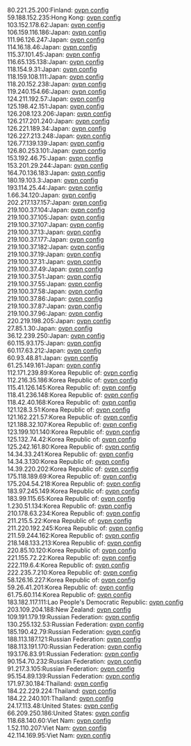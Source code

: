 80.221.25.200:Finland: [ovpn config](vpn/80_221_25_200.ovpn)  
59.188.152.235:Hong Kong: [ovpn config](vpn/59_188_152_235.ovpn)  
103.152.178.62:Japan: [ovpn config](vpn/103_152_178_62.ovpn)  
106.159.116.186:Japan: [ovpn config](vpn/106_159_116_186.ovpn)  
111.96.126.247:Japan: [ovpn config](vpn/111_96_126_247.ovpn)  
114.16.18.46:Japan: [ovpn config](vpn/114_16_18_46.ovpn)  
115.37.101.45:Japan: [ovpn config](vpn/115_37_101_45.ovpn)  
116.65.135.138:Japan: [ovpn config](vpn/116_65_135_138.ovpn)  
118.154.9.31:Japan: [ovpn config](vpn/118_154_9_31.ovpn)  
118.159.108.111:Japan: [ovpn config](vpn/118_159_108_111.ovpn)  
118.20.152.238:Japan: [ovpn config](vpn/118_20_152_238.ovpn)  
119.240.154.66:Japan: [ovpn config](vpn/119_240_154_66.ovpn)  
124.211.192.57:Japan: [ovpn config](vpn/124_211_192_57.ovpn)  
125.198.42.151:Japan: [ovpn config](vpn/125_198_42_151.ovpn)  
126.208.123.206:Japan: [ovpn config](vpn/126_208_123_206.ovpn)  
126.217.201.240:Japan: [ovpn config](vpn/126_217_201_240.ovpn)  
126.221.189.34:Japan: [ovpn config](vpn/126_221_189_34.ovpn)  
126.227.213.248:Japan: [ovpn config](vpn/126_227_213_248.ovpn)  
126.77.139.139:Japan: [ovpn config](vpn/126_77_139_139.ovpn)  
126.80.253.101:Japan: [ovpn config](vpn/126_80_253_101.ovpn)  
153.192.46.75:Japan: [ovpn config](vpn/153_192_46_75.ovpn)  
153.201.29.244:Japan: [ovpn config](vpn/153_201_29_244.ovpn)  
164.70.136.183:Japan: [ovpn config](vpn/164_70_136_183.ovpn)  
180.19.103.3:Japan: [ovpn config](vpn/180_19_103_3.ovpn)  
193.114.25.44:Japan: [ovpn config](vpn/193_114_25_44.ovpn)  
1.66.34.120:Japan: [ovpn config](vpn/1_66_34_120.ovpn)  
202.217.137.157:Japan: [ovpn config](vpn/202_217_137_157.ovpn)  
219.100.37.104:Japan: [ovpn config](vpn/219_100_37_104.ovpn)  
219.100.37.105:Japan: [ovpn config](vpn/219_100_37_105.ovpn)  
219.100.37.107:Japan: [ovpn config](vpn/219_100_37_107.ovpn)  
219.100.37.13:Japan: [ovpn config](vpn/219_100_37_13.ovpn)  
219.100.37.177:Japan: [ovpn config](vpn/219_100_37_177.ovpn)  
219.100.37.182:Japan: [ovpn config](vpn/219_100_37_182.ovpn)  
219.100.37.19:Japan: [ovpn config](vpn/219_100_37_19.ovpn)  
219.100.37.31:Japan: [ovpn config](vpn/219_100_37_31.ovpn)  
219.100.37.49:Japan: [ovpn config](vpn/219_100_37_49.ovpn)  
219.100.37.51:Japan: [ovpn config](vpn/219_100_37_51.ovpn)  
219.100.37.55:Japan: [ovpn config](vpn/219_100_37_55.ovpn)  
219.100.37.58:Japan: [ovpn config](vpn/219_100_37_58.ovpn)  
219.100.37.86:Japan: [ovpn config](vpn/219_100_37_86.ovpn)  
219.100.37.87:Japan: [ovpn config](vpn/219_100_37_87.ovpn)  
219.100.37.96:Japan: [ovpn config](vpn/219_100_37_96.ovpn)  
220.219.198.205:Japan: [ovpn config](vpn/220_219_198_205.ovpn)  
27.85.1.30:Japan: [ovpn config](vpn/27_85_1_30.ovpn)  
36.12.239.250:Japan: [ovpn config](vpn/36_12_239_250.ovpn)  
60.115.93.175:Japan: [ovpn config](vpn/60_115_93_175.ovpn)  
60.117.63.212:Japan: [ovpn config](vpn/60_117_63_212.ovpn)  
60.93.48.81:Japan: [ovpn config](vpn/60_93_48_81.ovpn)  
61.25.149.161:Japan: [ovpn config](vpn/61_25_149_161.ovpn)  
112.171.239.89:Korea Republic of: [ovpn config](vpn/112_171_239_89.ovpn)  
112.216.35.186:Korea Republic of: [ovpn config](vpn/112_216_35_186.ovpn)  
115.41.126.145:Korea Republic of: [ovpn config](vpn/115_41_126_145.ovpn)  
118.41.236.148:Korea Republic of: [ovpn config](vpn/118_41_236_148.ovpn)  
118.42.40.168:Korea Republic of: [ovpn config](vpn/118_42_40_168.ovpn)  
121.128.3.51:Korea Republic of: [ovpn config](vpn/121_128_3_51.ovpn)  
121.162.221.57:Korea Republic of: [ovpn config](vpn/121_162_221_57.ovpn)  
121.188.32.107:Korea Republic of: [ovpn config](vpn/121_188_32_107.ovpn)  
123.199.101.140:Korea Republic of: [ovpn config](vpn/123_199_101_140.ovpn)  
125.132.74.42:Korea Republic of: [ovpn config](vpn/125_132_74_42.ovpn)  
125.242.161.80:Korea Republic of: [ovpn config](vpn/125_242_161_80.ovpn)  
14.34.33.241:Korea Republic of: [ovpn config](vpn/14_34_33_241.ovpn)  
14.34.3.130:Korea Republic of: [ovpn config](vpn/14_34_3_130.ovpn)  
14.39.220.202:Korea Republic of: [ovpn config](vpn/14_39_220_202.ovpn)  
175.118.189.69:Korea Republic of: [ovpn config](vpn/175_118_189_69.ovpn)  
175.204.54.218:Korea Republic of: [ovpn config](vpn/175_204_54_218.ovpn)  
183.97.245.149:Korea Republic of: [ovpn config](vpn/183_97_245_149.ovpn)  
183.99.115.65:Korea Republic of: [ovpn config](vpn/183_99_115_65.ovpn)  
1.230.51.134:Korea Republic of: [ovpn config](vpn/1_230_51_134.ovpn)  
210.178.63.234:Korea Republic of: [ovpn config](vpn/210_178_63_234.ovpn)  
211.215.5.22:Korea Republic of: [ovpn config](vpn/211_215_5_22.ovpn)  
211.220.192.245:Korea Republic of: [ovpn config](vpn/211_220_192_245.ovpn)  
211.59.244.162:Korea Republic of: [ovpn config](vpn/211_59_244_162.ovpn)  
218.148.133.213:Korea Republic of: [ovpn config](vpn/218_148_133_213.ovpn)  
220.85.10.120:Korea Republic of: [ovpn config](vpn/220_85_10_120.ovpn)  
221.155.72.22:Korea Republic of: [ovpn config](vpn/221_155_72_22.ovpn)  
222.119.6.4:Korea Republic of: [ovpn config](vpn/222_119_6_4.ovpn)  
222.235.7.210:Korea Republic of: [ovpn config](vpn/222_235_7_210.ovpn)  
58.126.16.227:Korea Republic of: [ovpn config](vpn/58_126_16_227.ovpn)  
59.26.41.201:Korea Republic of: [ovpn config](vpn/59_26_41_201.ovpn)  
61.75.60.114:Korea Republic of: [ovpn config](vpn/61_75_60_114.ovpn)  
183.182.117.111:Lao People's Democratic Republic: [ovpn config](vpn/183_182_117_111.ovpn)  
203.109.204.188:New Zealand: [ovpn config](vpn/203_109_204_188.ovpn)  
109.191.179.19:Russian Federation: [ovpn config](vpn/109_191_179_19.ovpn)  
130.255.132.53:Russian Federation: [ovpn config](vpn/130_255_132_53.ovpn)  
185.190.42.79:Russian Federation: [ovpn config](vpn/185_190_42_79.ovpn)  
188.113.187.121:Russian Federation: [ovpn config](vpn/188_113_187_121.ovpn)  
188.113.191.170:Russian Federation: [ovpn config](vpn/188_113_191_170.ovpn)  
193.176.83.91:Russian Federation: [ovpn config](vpn/193_176_83_91.ovpn)  
90.154.70.232:Russian Federation: [ovpn config](vpn/90_154_70_232.ovpn)  
91.217.3.105:Russian Federation: [ovpn config](vpn/91_217_3_105.ovpn)  
95.154.89.139:Russian Federation: [ovpn config](vpn/95_154_89_139.ovpn)  
171.97.30.184:Thailand: [ovpn config](vpn/171_97_30_184.ovpn)  
184.22.229.224:Thailand: [ovpn config](vpn/184_22_229_224.ovpn)  
184.22.240.101:Thailand: [ovpn config](vpn/184_22_240_101.ovpn)  
24.17.113.48:United States: [ovpn config](vpn/24_17_113_48.ovpn)  
66.209.250.186:United States: [ovpn config](vpn/66_209_250_186.ovpn)  
118.68.140.60:Viet Nam: [ovpn config](vpn/118_68_140_60.ovpn)  
1.52.110.207:Viet Nam: [ovpn config](vpn/1_52_110_207.ovpn)  
42.114.169.95:Viet Nam: [ovpn config](vpn/42_114_169_95.ovpn)  
